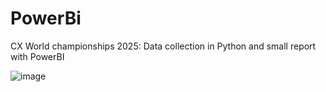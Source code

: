 # PowerBi

CX World championships 2025: Data collection in Python and small report with PowerBI

![image](https://github.com/user-attachments/assets/f4a916a8-fea3-4cd1-87cd-66a704de9b74)
